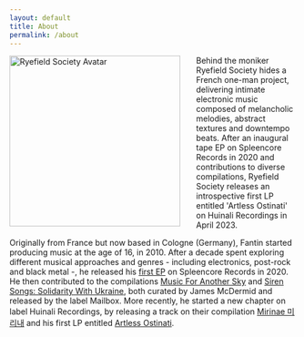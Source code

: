 ```yaml
---
layout: default
title: About
permalink: /about
---
```


<img class="circular-square" src="{{ site.avatar }}"
    alt="Ryefield Society Avatar"
    style = "float: left; padding-right: 2em;"
    width=300px />

Behind the moniker Ryefield Society hides a French one-man project, delivering intimate electronic music composed of melancholic melodies, abstract textures and downtempo beats. After an inaugural tape EP on Spleencore Records in 2020 and contributions to diverse compilations, Ryefield Society releases an introspective first LP entitled 'Artless Ostinati' on Huinali Recordings in April 2023. 

Originally from France but now based in Cologne (Germany), Fantin started producing music at the age of 16, in 2010. After a decade spent exploring different musical approaches and genres - including electronics, post-rock and black metal -, he released his <a href='https://ryefieldsociety.com/release/the-alternative-path-of-abstraction'>first EP</a> on Spleencore Records in 2020. He then contributed to the compilations <a href='https://ryefieldsociety.com/release/home-outside'>Music For Another Sky</a> and <a href='https://mailbox-label.bandcamp.com/album/siren-songs-solidarity-with-ukraine'>Siren Songs: Solidarity With Ukraine</a>, both curated by James McDermid and released by the label Mailbox. More recently, he started a new chapter on label Huinali Recordings, by releasing a track on their compilation <a href="https://huinalidub.bandcamp.com/album/mirinae-hnc003">Mirinae 미리내</a> and his first LP entitled <a href="https://huinalidub.bandcamp.com/album/artless-ostinati-hnl018">Artless Ostinati</a>.